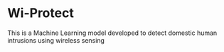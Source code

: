# Wi-Protect
This is a Machine Learning model developed to detect domestic human intrusions using wireless sensing
